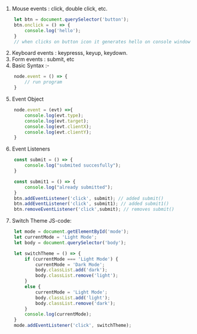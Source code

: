 1. Mouse events : click, double click, etc.
```js
    let btn = document.querySelector('button');
    btn.onclick = () => {
        console.log('hello');
    }
    // when clicks on button icon it generates hello on console window
```
2. Keyboard events : keypresss, keyup, keydown.
3. Form events : submit, etc
4. Basic Syntax :-
```js
    node.event = () => {
        // run program
    }
```
5. Event Object
```js
    node.event = (evt) =>{
        console.log(evt.type);
        console.log(evt.target);
        console.log(evt.clientX);
        console.log(evt.clientY);
    }
```
6. Event Listeners
```js
    const submit = () => {
        console.log("submited succesfully");
    }

    const submit1 = () => {
        console.log("already submitted");
    }
    btn.addEventListener('click', submit); // added submit()
    btn.addEventListener('click', submit1); // added submit1()
    btn.removeEventListener('click',submit); // removes submit()
```
7. Switch Theme JS-code: 
```js
    let mode = document.getElementById('mode');
    let currentMode = 'Light Mode';
    let body = document.querySelector('body');

    let switchTheme = () => {
        if (currentMode === 'Light Mode') {
            currentMode = 'Dark Mode';
            body.classList.add('dark');
            body.classList.remove('light');
        }
        else {
            currentMode = 'Light Mode';
            body.classList.add('light');
            body.classList.remove('dark');
        }
        console.log(currentMode);
    }
    mode.addEventListener('click', switchTheme);
```
